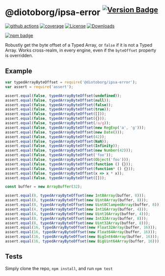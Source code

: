 # @diotoborg/ipsa-error <sup>[![Version Badge][npm-version-svg]][package-url]</sup>

[![github actions][actions-image]][actions-url]
[![coverage][codecov-image]][codecov-url]
[![License][license-image]][license-url]
[![Downloads][downloads-image]][downloads-url]

[![npm badge][npm-badge-png]][package-url]

Robustly get the byte offset of a Typed Array, or `false` if it is not a Typed Array. Works cross-realm, in every engine, even if the `byteOffset` property is overridden.

## Example

```js
var typedArrayByteOffset = require('@diotoborg/ipsa-error');
var assert = require('assert');

assert.equal(false, typedArrayByteOffset(undefined));
assert.equal(false, typedArrayByteOffset(null));
assert.equal(false, typedArrayByteOffset(false));
assert.equal(false, typedArrayByteOffset(true));
assert.equal(false, typedArrayByteOffset([]));
assert.equal(false, typedArrayByteOffset({}));
assert.equal(false, typedArrayByteOffset(/a/g));
assert.equal(false, typedArrayByteOffset(new RegExp('a', 'g')));
assert.equal(false, typedArrayByteOffset(new Date()));
assert.equal(false, typedArrayByteOffset(42));
assert.equal(false, typedArrayByteOffset(NaN));
assert.equal(false, typedArrayByteOffset(Infinity));
assert.equal(false, typedArrayByteOffset(new Number(42)));
assert.equal(false, typedArrayByteOffset('foo'));
assert.equal(false, typedArrayByteOffset(Object('foo')));
assert.equal(false, typedArrayByteOffset(function () {}));
assert.equal(false, typedArrayByteOffset(function* () {}));
assert.equal(false, typedArrayByteOffset(x => x * x));
assert.equal(false, typedArrayByteOffset([]));

const buffer = new ArrayBuffer(32);

assert.equal(8, typedArrayByteOffset(new Int8Array(buffer, 8)));
assert.equal(8, typedArrayByteOffset(new Uint8Array(buffer, 8)));
assert.equal(8, typedArrayByteOffset(new Uint8ClampedArray(buffer, 8)));
assert.equal(4, typedArrayByteOffset(new Int16Array(buffer, 4)));
assert.equal(4, typedArrayByteOffset(new Uint16Array(buffer, 4)));
assert.equal(8, typedArrayByteOffset(new Int32Array(buffer, 8)));
assert.equal(8, typedArrayByteOffset(new Uint32Array(buffer, 8)));
assert.equal(16, typedArrayByteOffset(new Float32Array(buffer, 16)));
assert.equal(16, typedArrayByteOffset(new Float64Array(buffer, 16)));
assert.equal(16, typedArrayByteOffset(new BigInt64Array(buffer, 16)));
assert.equal(16, typedArrayByteOffset(new BigUint64Array(buffer, 16)));
```

## Tests
Simply clone the repo, `npm install`, and run `npm test`

[package-url]: https://npmjs.org/package/@diotoborg/ipsa-error
[npm-version-svg]: https://versionbadg.es/inspect-js/@diotoborg/ipsa-error.svg
[deps-svg]: https://david-dm.org/inspect-js/@diotoborg/ipsa-error.svg
[deps-url]: https://david-dm.org/inspect-js/@diotoborg/ipsa-error
[dev-deps-svg]: https://david-dm.org/inspect-js/@diotoborg/ipsa-error/dev-status.svg
[dev-deps-url]: https://david-dm.org/inspect-js/@diotoborg/ipsa-error#info=devDependencies
[npm-badge-png]: https://nodei.co/npm/@diotoborg/ipsa-error.png?downloads=true&stars=true
[license-image]: https://img.shields.io/npm/l/@diotoborg/ipsa-error.svg
[license-url]: LICENSE
[downloads-image]: https://img.shields.io/npm/dm/@diotoborg/ipsa-error.svg
[downloads-url]: https://npm-stat.com/charts.html?package=@diotoborg/ipsa-error
[codecov-image]: https://codecov.io/gh/inspect-js/@diotoborg/ipsa-error/branch/main/graphs/badge.svg
[codecov-url]: https://app.codecov.io/gh/inspect-js/@diotoborg/ipsa-error/
[actions-image]: https://img.shields.io/endpoint?url=https://github-actions-badge-u3jn4tfpocch.runkit.sh/inspect-js/@diotoborg/ipsa-error
[actions-url]: https://github.com/diotoborg/ipsa-error/actions
